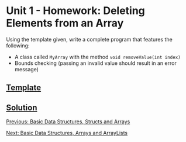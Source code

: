# Unit 1 - Homework: Deleting Elements from an Array

Using the template given, write a complete program that features the following: 
  - A class called `MyArray` with the method `void removeValue(int index)`
  - Bounds checking (passing an invalid value should result in an error message)

## [Template](https://github.com/blwatkins/Data-Structures-From-A-New-Perspective/tree/master/1_Introduction/Homework1/Template)

## [Solution](https://github.com/blwatkins/Data-Structures-From-A-New-Perspective/tree/master/1_Introduction/Homework1/Solution)

[Previous: Basic Data Structures, Structs and Arrays](day4.md)

[Next: Basic Data Structures, Arrays and ArrayLists](day5.md)
